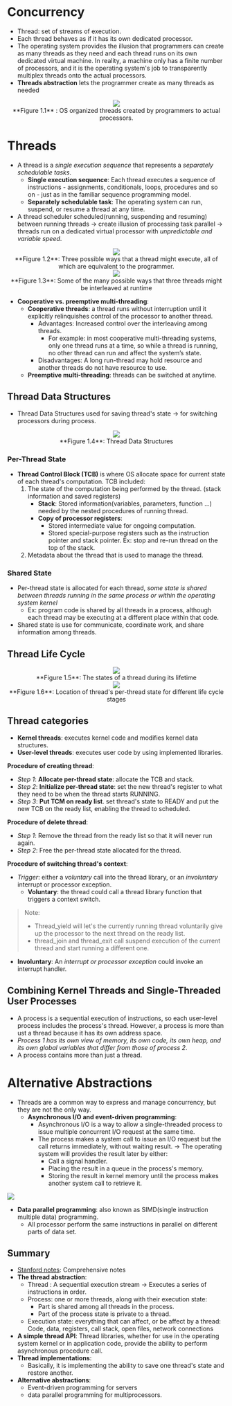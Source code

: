 # Concurrency
+ Thread: set of streams of execution. 
+ Each thread behaves as if it has its own dedicated processor.
+ The operating system provides the illusion that programmers can create as many threads as they need and each thread runs on its own dedicated virtual machine. In reality, a machine only has a finite number of processors, and it is the operating system's job to transparently multiplex threads onto the actual processors.
+ **Threads abstraction** lets the programmer create as many threads as needed 
<div style= "text-align:center">
<img src = "/Media/OS/threads.png">
<figcaption> **Figure 1.1** : OS organized threads created by programmers to actual processors. </figcaption>
</div>

# Threads

+ A thread is a *single execution sequence* that represents a *separately schedulable tasks*.
  + **Single execution sequence**: Each thread executes a sequence of instructions - assignments, conditionals, loops, procedures and so on - just as in the familiar sequence programming model.
  + **Separately schedulable task**: The operating system can run, suspend, or resume a thread at any time. 
+ A thread scheduler scheduled(running, suspending and resuming) between running threads $\to$ create illusion of processing task parallel $\to$ threads run on a dedicated virtual processor with *unpredictable and variable speed*.

<div style  = "text-align:center">
<img src = "/Media/OS/thread_scheduler.png">
<figcaption>**Figure 1.2**: Three possible ways that a thread might execute, all of which are equivalent to the programmer.</figcaption>
</div>


<div style  = "text-align:center">
<img src = "/Media/OS/thread_scheduler_2.png">
<figcaption>**Figure 1.3**: Some of the many possible ways that three threads might be interleaved at runtime</figcaption>
</div>

+ **Cooperative vs. preemptive multi-threading**:
    + **Cooperative threads**: a thread runs without interruption until it explicitly relinquishes control of the processor to another thread. 
      + Advantages: Increased control over the interleaving among threads.
        + For example: in most cooperative multi-threading systems, only one thread runs at a time, so while a thread is running, no other thread can run and affect the system’s state.
      + Disadvantages: A long run-thread may hold resource and another threads do not have resource to use.
    + **Preemptive multi-threading**: threads can be switched at anytime. 
## Thread Data Structures
+ Thread Data Structures used for saving thread's state $\to$ for switching processors during process.


<div style = "text-align:center">
<img src = "/Media/OS/thread_state.png">
<figcaption>**Figure 1.4**: Thread Data Structures</figcaption>
</div>

### Per-Thread State
+ **Thread Control Block (TCB)** is where OS allocate space for current state of each thread's computation. TCB included:
    1. The state of the computation being performed by the thread. (stack information and saved registers)
       + **Stack**: Stored information(variables, parameters, function ...) needed by the nested procedures of running thread.
       + **Copy of processor registers**: 
         + Stored intermediate value for ongoing computation.
         + Stored special-purpose registers such as the instruction pointer and stack pointer. Ex: stop and re-run thread on the top of the stack.
    2. Metadata about the thread that is used to manage the thread.
### Shared State
+ Per-thread state is allocated for each thread, *some state is shared between threads running in the same process or within the operating system kernel*
  + Ex: program code is shared by all threads in a process, although each thread may be executing at a different place within that code.
+ Shared state is use for communicate, coordinate work, and share information among threads. 
## Thread Life Cycle

<div style = "text-align:center">
<img src = "/Media/OS/thread_life_circle.png">
<figcaption>**Figure 1.5**: The states of a thread during its lifetime</figcaption>
</div>
  
<div style = "text-align:center">
<img src = "/Media/OS/thread_location_in_different_state.png">
<figcaption>**Figure 1.6**: Location of thread's per-thread state for different life cycle stages</figcaption>
</div>
 
## Thread categories
+ **Kernel threads**: executes kernel code and modifies kernel data structures.
+ **User-level threads**:  executes user code by using implemented libraries. 

**Procedure of creating thread**: 

+ *Step 1*: **Allocate per-thread state**: allocate the TCB and stack. 
+ *Step 2*: **Initialize per-thread state**: set the new thread's register to what they need to be when the thread starts RUNNING.
+ *Step 3*: **Put TCM on ready list**. set thread's state to READY and put the new TCB on the ready list, enabling the thread to scheduled. 

**Procedure of delete thread**:
+ *Step 1*: Remove the thread from the ready list so that it will never run again.
+ *Step 2*: Free the per-thread state allocated for the thread. 

**Procedure of switching thread's context**:
+ *Trigger*: either a *voluntary* call into the thread library, or an *involuntary* interrupt or processor exception. 
  + **Voluntary**: the thread could call a thread library function that triggers a context switch. 
> Note: 
> + Thread_yield will let's the currently running thread voluntarily give up the processor to the next thread on the ready list. 
> + thread_join and thread_exit call suspend execution of the current thread and start running a different one. 
  + **Involuntary**: An *interrupt or processor exception* could invoke an interrupt handler.

## Combining Kernel Threads and Single-Threaded User Processes
+ A process is a sequential execution of instructions, so each user-level process includes the process's thread. However, a process is more than ust a thread because it has its own address space. 
+ *Process 1 has its own view of memory, its own code, its own heap, and its own global variables that differ from those of process 2*. 
+ A process contains more than just a thread. 

# Alternative Abstractions

+ Threads are a common way to express and manage concurrency, but they are not the only way.
  + **Asynchronous I/O and event-driven programming**:  
    + Asynchronous I/O is a way to allow a single-threaded process to issue multiple concurrent I/O request at the same time. 
    + The process makes a system call to issue an I/O request but the call returns immediately, without waiting result. $\to$ The operating system will provides the result later by either:
      + Call a signal handler.
      + Placing the result in a queue in the process's memory. 
      + Storing the result in kernel memory until the process makes another system call to retrieve it. 

<div style = 'align:center'>
<img src = '/Media/OS/asynchronous-IO.png'>
</div>

  + **Data parallel programming**: also known as SIMD(single instruction multiple data) programming. 
    + All processor perform the same instructions in parallel on different parts of data set. 
## Summary 
+ [Stanford notes](https://web.stanford.edu/~ouster/cgi-bin/cs140-spring20/lecture.php?topic=thread()https://web.stanford.edu/~ouster/cgi-bin/cs140-spring20/lecture.php?topic=thread()https://web.stanford.edu/~ouster/cgi-bin/cs140-spring20/lecture.php?topic=thread()https://web.stanford.edu/~ouster/cgi-bin/cs140-spring20/lecture.php?topic=thread): Comprehensive notes
+ **The thread abstraction**:
  + Thread : A sequential execution stream $\to$ Executes a series of instructions in order.
  + Process: one or more threads, along with their execution state:
    + Part is shared among all threads in the process.
    + Part of the process state is private to a thread.
  + Execution state: everything that can affect, or be affect by a thread: Code, data, registers, call stack, open files, network connections 
+ **A simple thread API**: Thread libraries, whether for use in the operating system kernel or in application code, provide the ability to perform asynchronous procedure call.
+ **Thread implementations**: 
  + Basically, it is implementing the ability to save one thread's state and restore another. 
+ **Alternative abstractions**: 
  + Event-driven programming for servers
  + data parallel programming for multiprocessors.